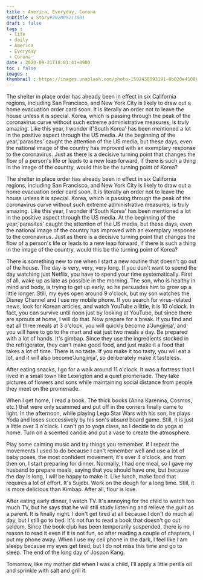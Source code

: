 ```yaml
---
title : America, Everyday, Corona
subtitle : Story#202009211801
draft : false
tags :
 - life
 - daily
 - America
 - Everyday
 - Corona
date : 2020-09-21T18:01:41+0900
toc : false
images : 
thumbnail : https://images.unsplash.com/photo-1592438893191-8b020e410803?ixlib=rb-1.2.1&q=85&fm=jpg&crop=entropy&cs=srgb&ixid=eyJhcHBfaWQiOjE1NTU0OX0
---
```

The shelter in place order has already been in effect in six California regions, including San Francisco, and New York City is likely to draw out a home evacuation order card soon. It is literally an order not to leave the house unless it is special. Korea, which is passing through the peak of the coronavirus curve without such extreme administrative measures, is truly amazing. Like this year, I wonder if'South Korea' has been mentioned a lot in the positive aspect through the US media. At the beginning of the year,'parasites' caught the attention of the US media, but these days, even the national image of the country has improved with an exemplary response to the coronavirus. Just as there is a decisive turning point that changes the flow of a person's life or leads to a new leap forward, if there is such a thing in the image of the country, would this be the turning point of Korea?  

The shelter in place order has already been in effect in six California regions, including San Francisco, and New York City is likely to draw out a home evacuation order card soon. It is literally an order not to leave the house unless it is special. Korea, which is passing through the peak of the coronavirus curve without such extreme administrative measures, is truly amazing. Like this year, I wonder if'South Korea' has been mentioned a lot in the positive aspect through the US media. At the beginning of the year,'parasites' caught the attention of the US media, but these days, even the national image of the country has improved with an exemplary response to the coronavirus. Just as there is a decisive turning point that changes the flow of a person's life or leads to a new leap forward, if there is such a thing in the image of the country, would this be the turning point of Korea?  

There is something new to me when I start a new routine that doesn't go out of the house. The day is very, very, very long. If you don't want to spend the day watching just Netflix, you have to spend your time systematically. First of all, wake up as late as possible in the morning. The son, who is healthy in mind and body, is trying to get up early, so he persuades him to grow up a little longer. Still, my eyes open around 9 o'clock, but my son watches the Disney Channel and I use my mobile phone. If you search for virus-related news, look for Korean articles, and watch YouTube a little, it is 10 o'clock. In fact, you can survive until noon just by looking at YouTube, but since there are sprouts at home, I will do that. Now prepare for a break. If you find and eat all three meals at 3 o'clock, you will quickly become a'Jungjinja', and you will have to go to the mart and eat just two meals a day. Be prepared with a lot of hands. It's gimbap. Since they use the ingredients stocked in the refrigerator, they can't make good food, and just make it a food that takes a lot of time. There is no taste. If you make it too tasty, you will eat a lot, and it will also become'Jungjinja', so deliberately make it tasteless.  

After eating snacks, I go for a walk around 11 o'clock. It was a fortress that I lived in a small town like Lexington and a quiet promenade. They take pictures of flowers and sons while maintaining social distance from people they meet on the promenade.  

When I get home, I read a book. The thick books (Anna Karenina, Cosmos, etc.) that were only scammed and put off in the corners finally came to light. In the afternoon, while playing Lego Star Wars with his son, he plays Yoda and loses successively by his son's absurd board game. Still, it is just a little over 3 o'clock. I can't go to yoga class, so I decide to do yoga at home. Turn on a scented candle and put a vase to create the atmosphere.  

Play some calming music and try things you remember. If I repeat the movements I used to do because I can't remember well and use a lot of baby poses, the most confident movement, it's over 4 o'clock, and from then on, I start preparing for dinner. Normally, I had one meal, so I gave my husband to prepare meals, saying that you should have one, but because the day is long, I will be happy to make it. Like lunch, make food that requires a lot of effort. It's Sujebi. Work on the dough for a long time. Still, it is more delicious than Kimbap. After all, flour is love.  

After eating early dinner, I watch TV. It's annoying for the child to watch too much TV, but he says that he will still study listening and relieve the guilt as a parent. It is finally night. I don't get tired at all because I don't do much all day, but I still go to bed. It's not fun to read a book that doesn't go out seldom. Since the book club has been temporarily suspended, there is no reason to read it even if it is not fun, so after reading a couple of chapters, I put my phone away. When I use my cell phone in the dark, I feel like I am sleepy because my eyes get tired, but I do not miss this time and go to sleep. The end of the long day of Josoon Kang.  

Tomorrow, like my mother did when I was a child, I'll apply a little perilla oil and sprinkle with salt and grill it.